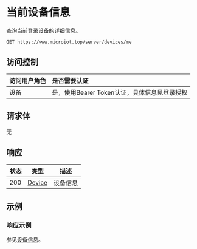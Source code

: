 # 当前设备信息

查询当前登录设备的详细信息。

``` HTTP
GET https://www.microiot.top/server/devices/me
```
## 访问控制

| 访问用户角色 | 是否需要认证                                 |
| :----------- | :------------------------------------------- |
| 设备         | 是，使用Bearer Token认证，具体信息见登录授权 |

## 请求体

无

## 响应

| 状态 | 类型          | 描述           |
| ---- | ------------- | -------------- |
| 200  | [Device](../device/adddevice.md#device) | 设备信息 |



## 示例

### 响应示例

参见[设备信息](../device/adddevice.md#_7)。

